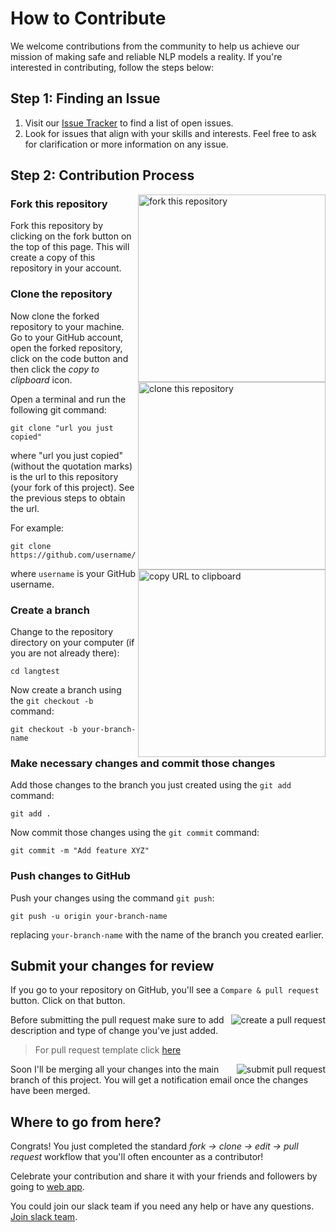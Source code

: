 # How to Contribute

We welcome contributions from the community to help us achieve our mission of making safe and reliable NLP models a reality. If you're interested in contributing, follow the steps below:

## Step 1: Finding an Issue

1. Visit our [Issue Tracker](https://github.com/YourUsername/LangTest/issues) to find a list of open issues.
2. Look for issues that align with your skills and interests. Feel free to ask for clarification or more information on any issue.

## Step 2: Contribution Process

<img align="right" width="300" src="https://github.com/RakshitKhajuria/first-contributions/assets/71117423/be22d54d-5b62-4a23-b213-0268ed195021" alt="fork this repository" />

### Fork this repository

Fork this repository by clicking on the fork button on the top of this page.
This will create a copy of this repository in your account.

### Clone the repository

<img align="right" width="300" src="https://github.com/RakshitKhajuria/test/assets/71117423/b07c7d60-ab80-4b7f-b972-58fcd1f50741" alt="clone this repository" />

Now clone the forked repository to your machine. Go to your GitHub account, open the forked repository, click on the code button and then click the _copy to clipboard_ icon.

Open a terminal and run the following git command:

```
git clone "url you just copied"
```

where "url you just copied" (without the quotation marks) is the url to this repository (your fork of this project). See the previous steps to obtain the url.

<img align="right" width="300" src="https://github.com/RakshitKhajuria/test/assets/71117423/8eef9f61-283d-4bad-9e7f-8a526e33615e" alt="copy URL to clipboard" />

For example:

```
git clone https://github.com/username/langtest.git
```

where `username` is your GitHub username.

### Create a branch

Change to the repository directory on your computer (if you are not already there):

```
cd langtest
```

Now create a branch using the `git checkout -b` command:

```
git checkout -b your-branch-name
```

### Make necessary changes and commit those changes 

Add those changes to the branch you just created using the `git add` command:

```
git add .
```
Now commit those changes using the `git commit` command:

```
git commit -m "Add feature XYZ" 
```

### Push changes to GitHub

Push your changes using the command `git push`:

```
git push -u origin your-branch-name
```

replacing `your-branch-name` with the name of the branch you created earlier.



## Submit your changes for review

If you go to your repository on GitHub, you'll see a `Compare & pull request` button. Click on that button.

<img style="float: right;" src="https://github.com/RakshitKhajuria/test/assets/71117423/86cb56af-1dad-467e-afc1-f4594615783b" alt="create a pull request" />

Before submitting the pull request make sure to add description and type of change you've just added. 
> For pull request template click [here](https://github.com/JohnSnowLabs/langtest/blob/main/PULL_REQUEST_TEMPLATE.md)

<img style="float: right;" src="https://github.com/RakshitKhajuria/test/assets/71117423/5c629508-53a7-4444-b036-15f694df675c" alt="submit pull request" />

Soon I'll be merging all your changes into the main branch of this project. You will get a notification email once the changes have been merged.

## Where to go from here?

Congrats! You just completed the standard _fork -> clone -> edit -> pull request_ workflow that you'll often encounter as a contributor!

Celebrate your contribution and share it with your friends and followers by going to [web app](https://firstcontributions.github.io/#social-share).

You could join our slack team if you need any help or have any questions. [Join slack team](https://join.slack.com/t/firstcontributors/shared_invite/zt-1n4y7xnk0-DnLVTaN6U9xLU79H5Hi62w).
